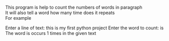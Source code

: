 This program is help to count the numbers of words in paragraph  
It will also tell a word how many time does it repeats  
For example

Enter a line of text: this is my first python project
Enter the word to count: is
The word is occurs 1  times in the given text 
